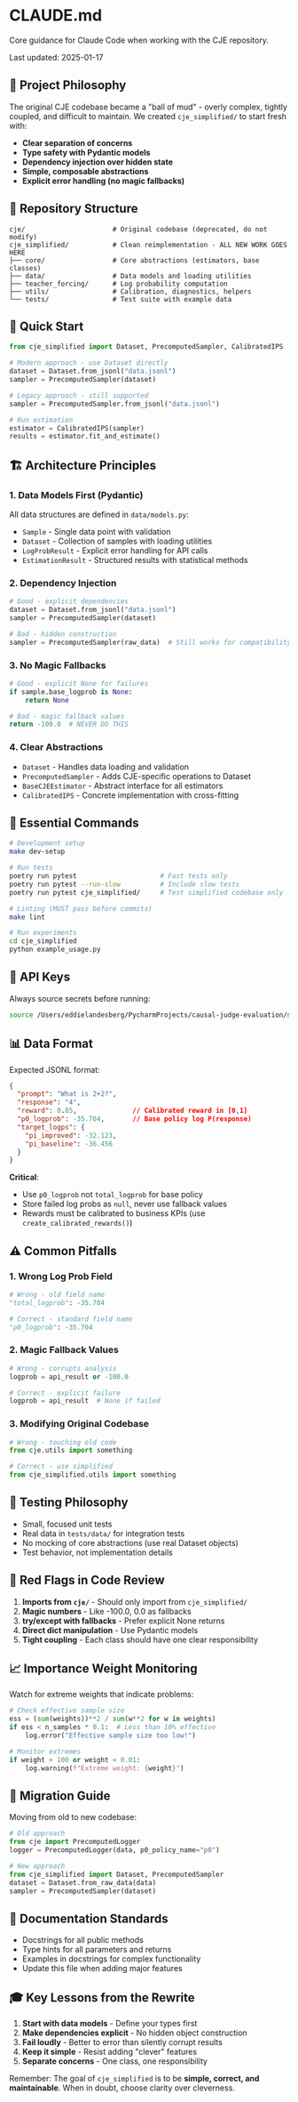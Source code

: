 # CLAUDE.md

Core guidance for Claude Code when working with the CJE repository.

Last updated: 2025-01-17

## 🎯 Project Philosophy

The original CJE codebase became a "ball of mud" - overly complex, tightly coupled, and difficult to maintain. We created `cje_simplified/` to start fresh with:
- **Clear separation of concerns** 
- **Type safety with Pydantic models**
- **Dependency injection over hidden state**
- **Simple, composable abstractions**
- **Explicit error handling (no magic fallbacks)**

## 📁 Repository Structure

```
cje/                      # Original codebase (deprecated, do not modify)
cje_simplified/           # Clean reimplementation - ALL NEW WORK GOES HERE
├── core/                 # Core abstractions (estimators, base classes)
├── data/                 # Data models and loading utilities  
├── teacher_forcing/      # Log probability computation
├── utils/                # Calibration, diagnostics, helpers
└── tests/                # Test suite with example data
```

## 🚀 Quick Start

```python
from cje_simplified import Dataset, PrecomputedSampler, CalibratedIPS

# Modern approach - use Dataset directly
dataset = Dataset.from_jsonl("data.jsonl")
sampler = PrecomputedSampler(dataset)

# Legacy approach - still supported
sampler = PrecomputedSampler.from_jsonl("data.jsonl")

# Run estimation
estimator = CalibratedIPS(sampler)
results = estimator.fit_and_estimate()
```

## 🏗️ Architecture Principles

### 1. Data Models First (Pydantic)
All data structures are defined in `data/models.py`:
- `Sample` - Single data point with validation
- `Dataset` - Collection of samples with loading utilities
- `LogProbResult` - Explicit error handling for API calls
- `EstimationResult` - Structured results with statistical methods

### 2. Dependency Injection
```python
# Good - explicit dependencies
dataset = Dataset.from_jsonl("data.jsonl")
sampler = PrecomputedSampler(dataset)

# Bad - hidden construction
sampler = PrecomputedSampler(raw_data)  # Still works for compatibility
```

### 3. No Magic Fallbacks
```python
# Good - explicit None for failures
if sample.base_logprob is None:
    return None

# Bad - magic fallback values
return -100.0  # NEVER DO THIS
```

### 4. Clear Abstractions
- `Dataset` - Handles data loading and validation
- `PrecomputedSampler` - Adds CJE-specific operations to Dataset
- `BaseCJEEstimator` - Abstract interface for all estimators
- `CalibratedIPS` - Concrete implementation with cross-fitting

## 🔧 Essential Commands

```bash
# Development setup
make dev-setup

# Run tests
poetry run pytest                     # Fast tests only
poetry run pytest --run-slow          # Include slow tests
poetry run pytest cje_simplified/     # Test simplified codebase only

# Linting (MUST pass before commits)
make lint

# Run experiments
cd cje_simplified
python example_usage.py
```

## 🔑 API Keys

Always source secrets before running:
```bash
source /Users/eddielandesberg/PycharmProjects/causal-judge-evaluation/set_secrets.sh
```

## 📊 Data Format

Expected JSONL format:
```json
{
  "prompt": "What is 2+2?",
  "response": "4",
  "reward": 0.85,              // Calibrated reward in [0,1]
  "p0_logprob": -35.704,       // Base policy log P(response)
  "target_logps": {
    "pi_improved": -32.123,
    "pi_baseline": -36.456
  }
}
```

**Critical**: 
- Use `p0_logprob` not `total_logprob` for base policy
- Store failed log probs as `null`, never use fallback values
- Rewards must be calibrated to business KPIs (use `create_calibrated_rewards()`)

## ⚠️ Common Pitfalls

### 1. Wrong Log Prob Field
```python
# Wrong - old field name
"total_logprob": -35.704

# Correct - standard field name
"p0_logprob": -35.704
```

### 2. Magic Fallback Values
```python
# Wrong - corrupts analysis
logprob = api_result or -100.0

# Correct - explicit failure
logprob = api_result  # None if failed
```

### 3. Modifying Original Codebase
```python
# Wrong - touching old code
from cje.utils import something

# Correct - use simplified
from cje_simplified.utils import something
```

## 🧪 Testing Philosophy

- Small, focused unit tests
- Real data in `tests/data/` for integration tests
- No mocking of core abstractions (use real Dataset objects)
- Test behavior, not implementation details

## 🚨 Red Flags in Code Review

1. **Imports from `cje/`** - Should only import from `cje_simplified/`
2. **Magic numbers** - Like -100.0, 0.0 as fallbacks
3. **try/except with fallbacks** - Prefer explicit None returns
4. **Direct dict manipulation** - Use Pydantic models
5. **Tight coupling** - Each class should have one clear responsibility

## 📈 Importance Weight Monitoring

Watch for extreme weights that indicate problems:
```python
# Check effective sample size
ess = (sum(weights))**2 / sum(w**2 for w in weights)
if ess < n_samples * 0.1:  # Less than 10% effective
    log.error("Effective sample size too low!")

# Monitor extremes
if weight > 100 or weight < 0.01:
    log.warning(f"Extreme weight: {weight}")
```

## 🔄 Migration Guide

Moving from old to new codebase:

```python
# Old approach
from cje import PrecomputedLogger
logger = PrecomputedLogger(data, p0_policy_name="p0")

# New approach  
from cje_simplified import Dataset, PrecomputedSampler
dataset = Dataset.from_raw_data(data)
sampler = PrecomputedSampler(dataset)
```

## 📝 Documentation Standards

- Docstrings for all public methods
- Type hints for all parameters and returns
- Examples in docstrings for complex functionality
- Update this file when adding major features

## 🎓 Key Lessons from the Rewrite

1. **Start with data models** - Define your types first
2. **Make dependencies explicit** - No hidden object construction
3. **Fail loudly** - Better to error than silently corrupt results
4. **Keep it simple** - Resist adding "clever" features
5. **Separate concerns** - One class, one responsibility

Remember: The goal of `cje_simplified` is to be **simple, correct, and maintainable**. When in doubt, choose clarity over cleverness.